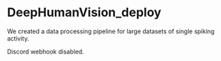 # DeepHumanVision_deploy

We created a data processing pipeline for large datasets of single spiking activity.

 Discord webhook disabled.
